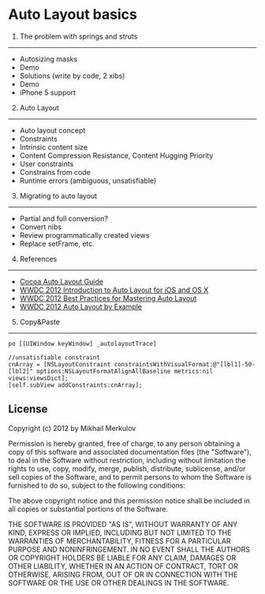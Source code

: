 Auto Layout basics
==================

1. The problem with springs and struts
--------------------------------------

+ Autosizing masks
+ Demo
+ Solutions (write by code, 2 xibs)
+ Demo
+ iPhone 5 support

2. Auto Layout
--------------

+ Auto layout concept
+ Constraints
+ Intrinsic content size
+ Content Compression Resistance, Content Hugging Priority
+ User constraints
+ Constrains from code
+ Runtime errors (ambiguous, unsatisfiable)

3. Migrating to auto layout
------------------------------------

+ Partial and full conversion?
+ Convert nibs
+ Review programmatically created views
+ Replace setFrame, etc.

4. References
-------------

+ [Cocoa Auto Layout Guide](https://developer.apple.com/library/mac/#documentation/UserExperience/Conceptual/AutolayoutPG/Articles/Introduction.html)
+ [WWDC 2012 Introduction to Auto Layout for iOS and OS X](https://developer.apple.com/videos/wwdc/2012/?include=202#202)
+ [WWDC 2012 Best Practices for Mastering Auto Layout](https://developer.apple.com/videos/wwdc/2012/?include=228#228)
+ [WWDC 2012 Auto Layout by Example](https://developer.apple.com/videos/wwdc/2012/?include=232#232)

5. Copy&Paste
-------------
    po [[UIWindow keyWindow] _autolayoutTrace]
 
    //unsatisfiable constraint
    cnArray = [NSLayoutConstraint constraintsWithVisualFormat:@"[lbl1]-50-[lbl2]" options:NSLayoutFormatAlignAllBaseline metrics:nil views:viewsDict];
    [self.subView addConstraints:cnArray];

License
-------------

Copyright (c) 2012 by Mikhail Merkulov

Permission is hereby granted, free of charge, to any person obtaining a copy of this software and associated documentation files (the "Software"), to deal in the Software without restriction, including without limitation the rights to use, copy, modify, merge, publish, distribute, sublicense, and/or sell copies of the Software, and to permit persons to whom the Software is furnished to do so, subject to the following conditions:

The above copyright notice and this permission notice shall be included in all copies or substantial portions of the Software.

THE SOFTWARE IS PROVIDED "AS IS", WITHOUT WARRANTY OF ANY KIND, EXPRESS OR IMPLIED, INCLUDING BUT NOT LIMITED TO THE WARRANTIES OF MERCHANTABILITY, FITNESS FOR A PARTICULAR PURPOSE AND NONINFRINGEMENT. IN NO EVENT SHALL THE AUTHORS OR COPYRIGHT HOLDERS BE LIABLE FOR ANY CLAIM, DAMAGES OR OTHER LIABILITY, WHETHER IN AN ACTION OF CONTRACT, TORT OR OTHERWISE, ARISING FROM, OUT OF OR IN CONNECTION WITH THE SOFTWARE OR THE USE OR OTHER DEALINGS IN THE SOFTWARE.

